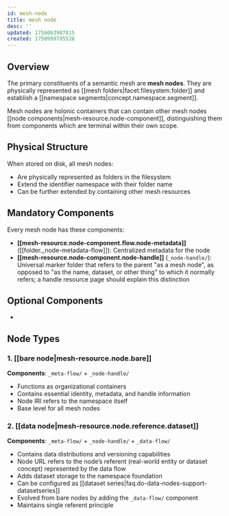 ```yaml
---
id: mesh-node
title: mesh node
desc: ''
updated: 1756063907815
created: 1750999795528
---
```


## Overview

The primary constituents of a semantic mesh are **mesh nodes**. They are physically represented as [[mesh folders|facet.filesystem.folder]] and establish a [[namespace segments|concept.namespace.segment]].

Mesh nodes are holonic containers that can contain other mesh nodes [[node components|mesh-resource.node-component]], distinguishing them from components which are terminal within their own scope.

## Physical Structure

When stored on disk, all mesh nodes:
- Are physically represented as folders in the filesystem
- Extend the identifier namespace with their folder name
- Can be further extended by containing other mesh resources

## Mandatory Components

Every mesh node has these components:

- **[[mesh-resource.node-component.flow.node-metadata]]** ([[folder._node-metadata-flow]]): Centralized metadata for the node
- **[[mesh-resource.node-component.node-handle]]** (`_node-handle/`): Universal marker folder that refers to the parent "as a mesh node", as opposed to "as the name, dataset, or other thing" to which it normally refers; a handle resource page should explain this distinction

## Optional Components

- 

## Node Types

### 1. [[bare node|mesh-resource.node.bare]]
**Components**: `_meta-flow/` + `_node-handle/`
- Functions as organizational containers
- Contains essential identity, metadata, and handle information
- Node IRI refers to the namespace itself
- Base level for all mesh nodes


### 2. [[data node|mesh-resource.node.reference.dataset]]
**Components**: `_meta-flow/` + `_node-handle/` + `_data-flow/`
- Contains data distributions and versioning capabilities
- Node URL refers to the node’s referent (real-world entity or dataset concept) represented by the data flow
- Adds dataset storage to the namespace foundation
- Can be configured as [[dataset series|faq.do-data-nodes-support-datasetseries]]
- Evolved from bare nodes by adding the `_data-flow/` component
- Maintains single referent principle
